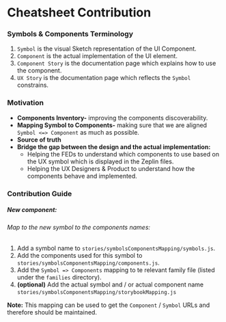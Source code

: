 # Cheatsheet Contribution

### Symbols & Components Terminology

1. `Symbol` is the visual Sketch representation of the UI Component.
2. `Component` is the actual implementation of the UI element.
3. `Component Story` is the documentation page which explains how to use the component.
4. `UX Story` is the documentation page which reflects the `Symbol` constrains.


### Motivation
* **Components Inventory-** improving the components discoverability.
* **Mapping Symbol to Components-** making sure that we are aligned `Symbol <=> Component` as much as possible.
* **Source of truth**
* **Bridge the gap between the design and the actual implementation:**
    * Helping the FEDs to understand which components to use based on the UX symbol which is displayed in the Zeplin files.
    * Helping the UX Designers & Product to understand how the components behave and implemented.


### Contribution Guide
##### New component:
###### Map to the new symbol to the components names:
1. Add a symbol name to `stories/symbolsComponentsMapping/symbols.js`.
2. Add the components used for this symbol to `stories/symbolsComponentsMapping/components.js`.
3. Add the `Symbol => Components` mapping to te relevant family file (listed under the `families` directory).
4. **(optional)** Add the actual symbol and / or actual component name `stories/symbolsComponentsMapping/storybookMapping.js`


**Note:** This mapping can be used to get the `Component` / `Symbol` URLs and therefore should be maintained.
